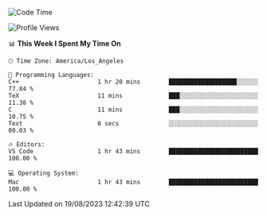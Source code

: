 <!--START_SECTION:waka-->
![Code Time](http://img.shields.io/badge/Code%20Time-504%20hrs%209%20mins-blue)

![Profile Views](http://img.shields.io/badge/Profile%20Views-0-blue)

📊 **This Week I Spent My Time On** 

```text
🕑︎ Time Zone: America/Los_Angeles

💬 Programming Languages: 
C++                      1 hr 20 mins        ███████████████████░░░░░░   77.84 % 
TeX                      11 mins             ███░░░░░░░░░░░░░░░░░░░░░░   11.38 % 
C                        11 mins             ███░░░░░░░░░░░░░░░░░░░░░░   10.75 % 
Text                     0 secs              ░░░░░░░░░░░░░░░░░░░░░░░░░   00.03 % 

🔥 Editors: 
VS Code                  1 hr 43 mins        █████████████████████████   100.00 % 

💻 Operating System: 
Mac                      1 hr 43 mins        █████████████████████████   100.00 % 
```


 Last Updated on 19/08/2023 12:42:39 UTC
<!--END_SECTION:waka-->
